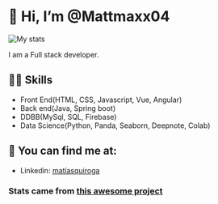 
# 👋 Hi, I’m @Mattmaxx04

![My stats](https://github-readme-stats.vercel.app/api?username=Mattmaxx04&count_private=true&show_icons=true&theme=radical)

I am a Full stack developer.

## 💪🏼 Skills
- Front End(HTML, CSS, Javascript, Vue, Angular)
- Back end(Java, Spring boot)
- DDBB(MySql, SQL, Firebase)
- Data Science(Python, Panda, Seaborn, Deepnote, Colab)

## 👀 You can find me at:
- Linkedin: [matíasquiroga](https://www.linkedin.com/in/matíasquiroga/)



### Stats came from [this awesome project](https://github.com/anuraghazra/github-readme-stats)


<!--
**Mattmaxx04/Mattmaxx04** is a ✨ _special_ ✨ repository because its `README.md` (this file) appears on your GitHub profile.

Here are some ideas to get you started:

- 🔭 I’m currently working on ...
- 🌱 I’m currently learning ...
- 👯 I’m looking to collaborate on ...
- 🤔 I’m looking for help with ...
- 💬 Ask me about ...
- 📫 How to reach me: ...
- 😄 Pronouns: ...
- ⚡ Fun fact: ...
-->
